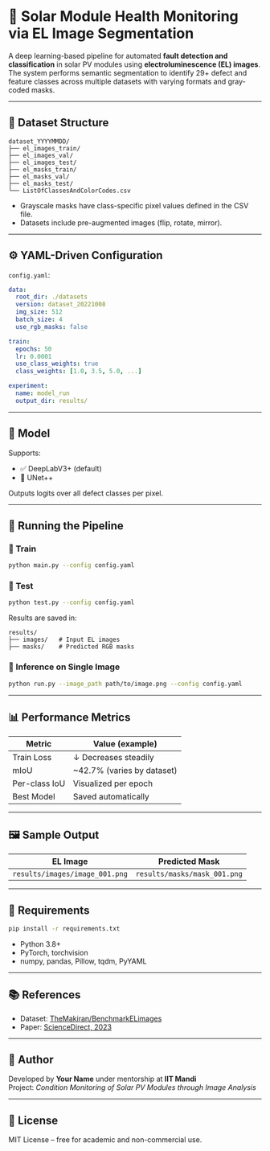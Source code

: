 # 🔆 Solar Module Health Monitoring via EL Image Segmentation

A deep learning-based pipeline for automated **fault detection and classification** in solar PV modules using **electroluminescence (EL) images**. The system performs semantic segmentation to identify 29+ defect and feature classes across multiple datasets with varying formats and gray-coded masks.

---

## 📁 Dataset Structure

```
dataset_YYYYMMDD/
├── el_images_train/
├── el_images_val/
├── el_images_test/
├── el_masks_train/
├── el_masks_val/
├── el_masks_test/
└── ListOfClassesAndColorCodes.csv
```

- Grayscale masks have class-specific pixel values defined in the CSV file.
- Datasets include pre-augmented images (flip, rotate, mirror).

---

## ⚙️ YAML-Driven Configuration

 `config.yaml`:

```yaml
data:
  root_dir: ./datasets
  version: dataset_20221008
  img_size: 512
  batch_size: 4
  use_rgb_masks: false

train:
  epochs: 50
  lr: 0.0001
  use_class_weights: true
  class_weights: [1.0, 3.5, 5.0, ...]

experiment:
  name: model_run
  output_dir: results/
```

---

## 🧠 Model

Supports:

- ✅ DeepLabV3+ (default)
- 🧪 UNet++

Outputs logits over all defect classes per pixel.

---

## 🚀 Running the Pipeline

### 🔹 Train

```bash
python main.py --config config.yaml
```

### 🔹 Test

```bash
python test.py --config config.yaml
```

Results are saved in:

```
results/
├── images/   # Input EL images
├── masks/    # Predicted RGB masks
```

### 🔹 Inference on Single Image

```bash
python run.py --image_path path/to/image.png --config config.yaml
```

---

## 📊 Performance Metrics

| Metric        | Value (example)             |
| ------------- | --------------------------- |
| Train Loss    | ↓ Decreases steadily        |
| mIoU          | ~42.7% (varies by dataset)  |
| Per-class IoU | Visualized per epoch        |
| Best Model    | Saved automatically         |

---

## 🖼️ Sample Output

| EL Image                       | Predicted Mask               |
| ----------------------------- | ---------------------------- |
| `results/images/image_001.png` | `results/masks/mask_001.png` |

---

## 🔧 Requirements

```bash
pip install -r requirements.txt
```

- Python 3.8+
- PyTorch, torchvision
- numpy, pandas, Pillow, tqdm, PyYAML

---

## 📚 References

- Dataset: [TheMakiran/BenchmarkELimages](https://github.com/TheMakiran/BenchmarkELimages)
- Paper: [ScienceDirect, 2023](https://www.sciencedirect.com/science/article/pii/S2772941923000017)

---

## 👤 Author

Developed by **Your Name** under mentorship at **IIT Mandi**  
Project: *Condition Monitoring of Solar PV Modules through Image Analysis*

---

## 📄 License

MIT License – free for academic and non-commercial use.
